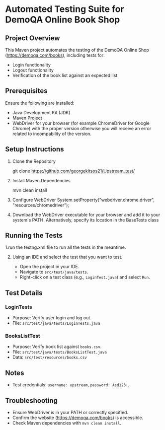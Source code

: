 # Automated Testing Suite for DemoQA Online Book Shop

## Project Overview

This Maven project automates the testing of the DemoQA Online Shop (https://demoqa.com/books), including tests for:
- Login functionality
- Logout functionality
- Verification of the book list against an expected list

## Prerequisites

Ensure the following are installed:
- Java Development Kit (JDK).
- Maven Project
- WebDriver for your browser (for example ChromeDriver for Google Chrome) with the proper version otherwise you will receive an error related to incompability of the version.


## Setup Instructions

1. Clone the Repository

    git clone <https://github.com/georgekitsos21/Upstream_test/>

2. Install Maven Dependencies

    mvn clean install

3. Configure WebDriver   System.setProperty("webdriver.chrome.driver", "resources/chromedriver");

4. Download the WebDriver executable for your browser and add it to your system's PATH. Alternatively, specify its location in the BaseTests class
    


## Running the Tests

1.run the testng.xml file to run all the tests in the meantime.

2. Using an IDE and select the test that you want to test.

    - Open the project in your IDE.
    - Navigate to `src/test/java/tests`.
    - Right-click on a test class (e.g., `LoginTest.java`) and select `Run`.

## Test Details

### LoginTests

- Purpose: Verify user login and log out.
- File: `src/test/java/tests/LoginTests.java`

### BooksListTest

- Purpose: Verify book list against `books.csv`.
- File: `src/test/java/tests/BooksListTest.java`
- Data: `src/test/resources/books.csv`

## Notes

- Test credentials: `username: upstream`, `password: Asd123!`.

## Troubleshooting

- Ensure WebDriver is in your PATH or correctly specified.
- Confirm the website (https://demoqa.com/books) is accessible.
- Check Maven dependencies with `mvn clean install`.
